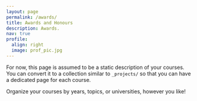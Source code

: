 ```yaml
---
layout: page
permalink: /awards/
title: Awards and Honours
description: Awards.
nav: true
profile:
  align: right
  image: prof_pic.jpg
---
```


For now, this page is assumed to be a static description of your courses. You can convert it to a collection similar to `_projects/` so that you can have a dedicated page for each course.

Organize your courses by years, topics, or universities, however you like!